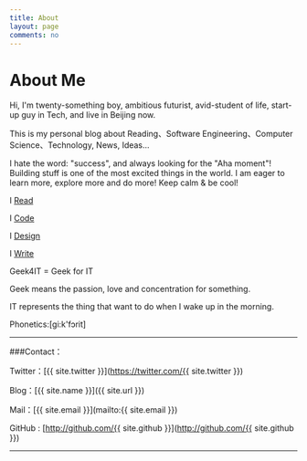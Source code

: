 ```yaml
---
title: About
layout: page
comments: no
---
```


<div id="page">
  <h1>About Me</h1>
  <p>Hi, I'm twenty-something boy, ambitious futurist, avid-student of life, start-up guy in Tech, and live in Beijing now.
  <p>This is my personal blog about Reading、Software Engineering、Computer Science、Technology, News, Ideas...<p>
  <p>I hate the word: "success", and always looking for the "Aha moment"! Building stuff is one of the most excited things in the world. I am eager to learn more, explore more and do more! Keep calm & be cool!</p>
  <p>I <a href="http://geek4it.com/books.html">Read</a><p>
  <p>I <a href="https://github.com/Geek4IT">Code</a><p>
  <p>I <a href="http://geek4it.com/design/">Design</a><p>
  <p>I <a href="http://geek4it.com">Write</a><p>
  <p>Geek4IT = Geek for IT<p>
  <p>Geek means the passion, love and concentration for something.<p>
  <p>IT represents the thing that want to do when I wake up in the morning.<p>
  <p>Phonetics:[ɡi:k'fɔrit]<p>
</div>

----

###Contact：


Twitter：[{{ site.twitter }}](https://twitter.com/{{ site.twitter }})

Blog：[{{ site.name }}]({{ site.url }})

Mail：[{{ site.email }}](mailto:{{ site.email }})

GitHub : [http://github.com/{{ site.github }}](http://github.com/{{ site.github }})

----

